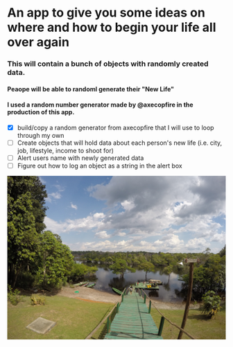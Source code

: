 # An app to give you some ideas on where and how to begin your life all over again
### This will contain a bunch of objects with randomly created data.
#### Peaope will be able to randoml generate their "New Life"
#### I used a random number generator made by @axecopfire in the production of this app.

- [X] build/copy a random generator from axecopfire that I will use to loop through my own 
- [ ] Create objects that will hold data about each person's new life (i.e. city, job, lifestyle, income to shoot for)
- [ ] Alert users name with newly generated data
- [ ] Figure out how to log an object as a string in the alert box

![](view.jpg)



